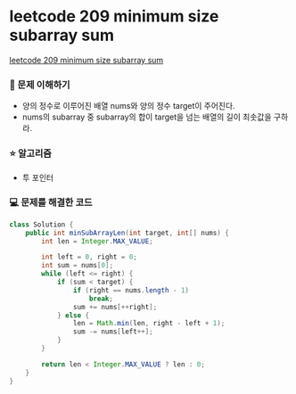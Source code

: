 # leetcode 209 minimum size subarray sum

[leetcode 209 minimum size subarray sum](https://leetcode.com/problems/minimum-size-subarray-sum/description/?envType=study-plan-v2&envId=top-interview-150)

### 🤔 문제 이해하기

- 양의 정수로 이루어진 배열 nums와 양의 정수 target이 주어진다.
- nums의 subarray 중 subarray의 합이 target을 넘는 배열의 길이 최솟값을 구하라.

### ⭐ 알고리즘

- 투 포인터

### 💻 문제를 해결한 코드

```java
class Solution {
    public int minSubArrayLen(int target, int[] nums) {
        int len = Integer.MAX_VALUE;

        int left = 0, right = 0;
        int sum = nums[0];
        while (left <= right) {
            if (sum < target) {
                if (right == nums.length - 1)
                    break;
                sum += nums[++right];
            } else {
                len = Math.min(len, right - left + 1);
                sum -= nums[left++];
            }
        }

        return len < Integer.MAX_VALUE ? len : 0;
    }
}
```
